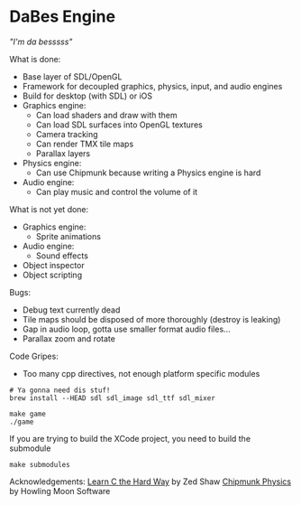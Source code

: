 DaBes Engine
============

_"I'm da besssss"_

What is done:
* Base layer of SDL/OpenGL
* Framework for decoupled graphics, physics, input, and audio engines
* Build for desktop (with SDL) or iOS
* Graphics engine:
    * Can load shaders and draw with them
    * Can load SDL surfaces into OpenGL textures
    * Camera tracking
    * Can render TMX tile maps
    * Parallax layers
* Physics engine:
    * Can use Chipmunk because writing a Physics engine is hard
* Audio engine:
    * Can play music and control the volume of it

What is not yet done:
* Graphics engine:
    * Sprite animations
* Audio engine:
    * Sound effects
* Object inspector
* Object scripting

Bugs:
* Debug text currently dead
* Tile maps should be disposed of more thoroughly (destroy is leaking)
* Gap in audio loop, gotta use smaller format audio files...
* Parallax zoom and rotate

Code Gripes:
* Too many cpp directives, not enough platform specific modules

```
# Ya gonna need dis stuf!
brew install --HEAD sdl sdl_image sdl_ttf sdl_mixer

make game
./game
```

If you are trying to build the XCode project, you need to build the submodule
```
make submodules
```

Acknowledgements:
[Learn C the Hard Way](http://c.learncodethehardway.org/book/) by Zed Shaw
[Chipmunk Physics](http://chipmunk-physics.net/) by Howling Moon Software

